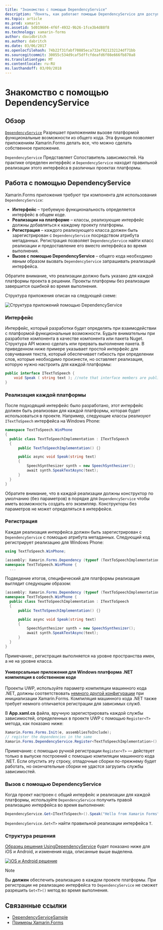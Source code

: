 ```yaml
---
title: "Знакомство с помощью DependencyService"
description: "Понять, как работает помощью DependencyService для доступа к функциям собственной платформы"
ms.topic: article
ms.prod: xamarin
ms.assetid: 5d019604-4f6f-4932-9b26-1fce3b4d88f8
ms.technology: xamarin-forms
author: davidbritch
ms.author: dabritch
ms.date: 03/06/2017
ms.openlocfilehash: 74b22f31fabf70885eca732ef021232124df71bb
ms.sourcegitcommit: 30055c534d9caf5dffcfdeafd6f08e666fb870a8
ms.translationtype: MT
ms.contentlocale: ru-RU
ms.lasthandoff: 03/09/2018
---
```

# <a name="introduction-to-dependencyservice"></a>Знакомство с помощью DependencyService

## <a name="overview"></a>Обзор

[`DependencyService`](https://developer.xamarin.com/api/type/Xamarin.Forms.DependencyService/) Разрешает приложениям вызове платформой функциональные возможности из общего кода. Эта функция позволяет приложениям Xamarin.Forms делать все, что можно сделать собственное приложение.

`DependencyService` Представляет Сопоставитель зависимостей. На практике определен интерфейс и `DependencyService` находит правильной реализации этого интерфейса в различных проектах платформы.

## <a name="how-dependencyservice-works"></a>Работа с помощью DependencyService

Xamarin.Forms приложения требуют три компонента для использования `DependencyService`:

- **Интерфейс** &ndash; требуемую функциональность определяется интерфейс в общем коде.
- **Реализации на платформе** &ndash; классы, реализующие интерфейс должны добавляться к каждому проекту платформы.
- **Регистрация** &ndash; каждого реализующего класса должен быть зарегистрирован с `DependencyService` посредством атрибута метаданных. Регистрация позволяет `DependencyService` найти класс реализации и предоставление его вместо интерфейса во время выполнения.
- **Вызов с помощью DependencyService** &ndash; общего кода необходимо явным образом вызвать `DependencyService` запрашивать реализаций интерфейса.

Обратите внимание, что реализации должно быть указано для каждой платформы проекта в решении. Проекты платформы без реализации завершится ошибкой во время выполнения.

Структура приложения описан на следующей схеме:

![](introduction-images/overview-diagram.png "Структура приложений помощью DependencyService")

### <a name="interface"></a>Интерфейс

Интерфейс, который разработки будет определять при взаимодействии с платформой функциональные возможности. Будьте внимательны при разработке компонента в качестве компонента или пакета Nuget. Структура API можно сделать или прервать выполнение пакета. В приведенном ниже примере указывает простой интерфейс для озвучивания текста, который обеспечивает гибкость при определении слов, которые необходимо произнести, но оставляет реализация, которую нужно настроить для каждой платформы:

```csharp
public interface ITextToSpeech {
    void Speak ( string text ); //note that interface members are public by default
}
```

### <a name="implementation-per-platform"></a>Реализация каждой платформы

После подходящий интерфейс было разработано, этот интерфейс должен быть реализован для каждой платформы, которая будет использоваться в проекте. Например, следующие классы реализуют `ITextToSpeech` интерфейса на Windows Phone:

```csharp
namespace TextToSpeech.WinPhone
{
  public class TextToSpeechImplementation : ITextToSpeech
  {
      public TextToSpeechImplementation() {}

      public async void Speak(string text)
      {
          SpeechSynthesizer synth = new SpeechSynthesizer();
          await synth.SpeakTextAsync(text);
      }
  }
}
```

Обратите внимание, что в каждой реализации должны конструктор по умолчанию (без параметров) в порядке для `DependencyService` чтобы иметь возможность создать его экземпляр. Конструкторы без параметров не может определяться в интерфейсе.

### <a name="registration"></a>Регистрация

Каждая реализация интерфейса должен быть зарегистрирован с `DependencyService` с помощью атрибута метаданных. Следующий код регистрирует реализацию для Windows Phone:

```csharp
using TextToSpeech.WinPhone;

[assembly: Xamarin.Forms.Dependency (typeof (TextToSpeechImplementation))]
namespace TextToSpeech.WinPhone {
  ...
```

Подведение итогов, специфический для платформы реализация выглядит следующим образом:

```csharp
[assembly: Xamarin.Forms.Dependency (typeof (TextToSpeechImplementation))]
namespace TextToSpeech.WinPhone {
  public class TextToSpeechImplementation : ITextToSpeech
  {
      public TextToSpeechImplementation() {}

      public async void Speak(string text)
      {
          SpeechSynthesizer synth = new SpeechSynthesizer();
          await synth.SpeakTextAsync(text);
      }
  }
}
```

Примечание:, регистрация выполняется на уровне пространства имен, а не на уровне класса.

#### <a name="universal-windows-platform-net-native-compilation"></a>Универсальные приложения для Windows платформа .NET компиляция в собственном коде

Проекты UWP, используйте параметр компиляции машинного кода .NET, должны соответствовать [немного другой конфигурации](~/xamarin-forms/platform/windows/installation/universal.md#target-invocation-exception) при инициализации Xamarin.Forms. Компиляция машинного кода .NET также требует немного отличается регистрации для зависимых служб.

В **App.xaml.cs** файла, вручную зарегистрировать каждой службы зависимостей, определенных в проекте UWP с помощью `Register<T>` метода, как показано ниже:

```csharp
Xamarin.Forms.Forms.Init(e, assembliesToInclude);
// register the dependencies in the same
Xamarin.Forms.DependencyService.Register<TextToSpeechImplementation>();
```

Примечание: с помощью ручной регистрации `Register<T>` — действует только в выпуске построений с помощью компиляции машинного кода .NET. Если опустить эту строку, отладочные сборки по-прежнему будет работать, но окончательные сборки не удастся загрузить службы зависимостей.

### <a name="call-to-dependencyservice"></a>Вызов с помощью DependencyService

Когда проект настроен с общий интерфейс и реализации для каждой платформы, используйте `DependencyService` получить правой реализацию интерфейса во время выполнения:

```csharp
DependencyService.Get<ITextToSpeech>().Speak("Hello from Xamarin Forms");
```

`DependencyService.Get<T>` найти правильной реализации интерфейса `T`.

### <a name="solution-structure"></a>Структура решения

[Образец решения UsingDependencyService](https://developer.xamarin.com/samples/UsingDependencyService/) будет показано ниже для iOS и Android, и изменения кода, описанные выше выделена.

 [![iOS и Android решение](introduction-images/solution-sml.png "помощью DependencyService образец решения структуры")](introduction-images/solution.png#lightbox "помощью DependencyService пример структуры решения")

> [!NOTE]
> Вы **должен** обеспечить реализацию в каждом проекте платформы. При регистрации не реализацию интерфейса то `DependencyService` не сможет разрешить `Get<T>()` метод во время выполнения.


## <a name="related-links"></a>Связанные ссылки

- [DependencyServiceSample](https://developer.xamarin.com/samples/xamarin-forms/UsingDependencyService/)
- [Примеры Xamarin.Forms](https://developer.xamarin.com/samples/xamarin-forms/all/)

